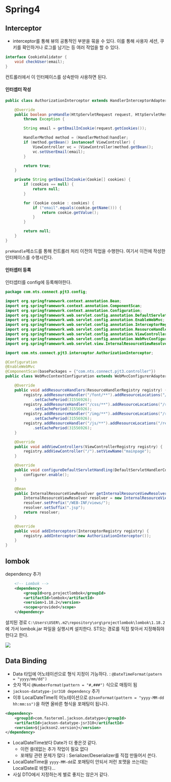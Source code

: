 Spring4
=====

Interceptor
-----

- interceptor를 통해 뷰의 공통적인 부분을 묶을 수 있다. 이를 통해 사용자 세션, 쿠키를 확인하거나 로그를 남기는 등 여러 작업을 할 수 있다.

```java
interface CookieValidator {
	void checkUser(email);
}
```

컨트롤러에서 이 인터페이스를 상속받아 사용하면 된다.


#### 인터셉터 작성

```java
public class AuthorizationInterceptor extends HandlerInterceptorAdapter {

	@Override
	public boolean preHandle(HttpServletRequest request, HttpServletResponse response, Object handler)
		throws Exception {

		String email = getEmailInCookie(request.getCookies());

		HandlerMethod method = (HandlerMethod)handler;
		if (method.getBean() instanceof ViewController) {
			ViewController vc = (ViewController)method.getBean();
			vc.setUserEmail(email);
		}

		return true;
	}

	private String getEmailInCookie(Cookie[] cookies) {
		if (cookies == null) {
			return null;
		}

		for (Cookie cookie : cookies) {
			if ("email".equals(cookie.getName())) {
				return cookie.getValue();
			}
		}

		return null;
	}
}
```

```preHandle```메소드를 통해 컨트롤러 처리 이전의 작업을 수행한다. 여기서 이전에 작성한 인터페이스를 수행시킨다.

#### 인터셉터 등록

인터셉터를 config에 등록해야한다.

```java
package com.nts.connect.pjt3.config;

import org.springframework.context.annotation.Bean;
import org.springframework.context.annotation.ComponentScan;
import org.springframework.context.annotation.Configuration;
import org.springframework.web.servlet.config.annotation.DefaultServletHandlerConfigurer;
import org.springframework.web.servlet.config.annotation.EnableWebMvc;
import org.springframework.web.servlet.config.annotation.InterceptorRegistry;
import org.springframework.web.servlet.config.annotation.ResourceHandlerRegistry;
import org.springframework.web.servlet.config.annotation.ViewControllerRegistry;
import org.springframework.web.servlet.config.annotation.WebMvcConfigurerAdapter;
import org.springframework.web.servlet.view.InternalResourceViewResolver;

import com.nts.connect.pjt3.interceptor.AuthorizationInterceptor;

@Configuration
@EnableWebMvc
@ComponentScan(basePackages = {"com.nts.connect.pjt3.controller"})
public class WebMvcContextConfiguration extends WebMvcConfigurerAdapter {

	@Override
	public void addResourceHandlers(ResourceHandlerRegistry registry) {
		registry.addResourceHandler("/font/**").addResourceLocations("/resources/font/")
			.setCachePeriod(31556926);
		registry.addResourceHandler("/css/**").addResourceLocations("/resources/css/")
			.setCachePeriod(31556926);
		registry.addResourceHandler("/img/**").addResourceLocations("/resources/img/")
			.setCachePeriod(31556926);
		registry.addResourceHandler("/js/**").addResourceLocations("/resources/js/")
			.setCachePeriod(31556926);
	}

	@Override
	public void addViewControllers(ViewControllerRegistry registry) {
		registry.addViewController("/").setViewName("mainpage");
	}

	@Override
	public void configureDefaultServletHandling(DefaultServletHandlerConfigurer configurer) {
		configurer.enable();
	}

	@Bean
	public InternalResourceViewResolver getInternalResourceViewResolver() {
		InternalResourceViewResolver resolver = new InternalResourceViewResolver();
		resolver.setPrefix("/WEB-INF/views/");
		resolver.setSuffix(".jsp");
		return resolver;
	}

	@Override
	public void addInterceptors(InterceptorRegistry registry) {
		registry.addInterceptor(new AuthorizationInterceptor());
	}
}
```


lombok
---

dependency 추가
```xml
	<!-- Lombok -->
	<dependency>
		<groupId>org.projectlombok</groupId>
		<artifactId>lombok</artifactId>
		<version>1.18.2</version>
		<scope>provided</scope>
	</dependency>
```

설치된 경로 ```C:\Users\USER\.m2\repository\org\projectlombok\lombok\1.18.2```에 가서 lombok.jar 파일을 실행시켜 설치한다. STS는 경로를 직접 찾아서 지정해줘야한다고 한다.

![](https://i.imgur.com/2YrPruJ.png)


Data Binding
-----
- Data 타입에 어노테이션으로 형식 지정이 가능하다. : ```@DateTimeFormat(patern = "yyyy/mm/dd")``` 
- 숫자 역시 ```@NumberFormat(pattern = "#,###")``` 식으로 매핑이 됨
- ```jackson-datatype-jsr310 dependency``` 추가
- 이후 LocalDateTime의 어노테이션으로 ```@JsonFormat(pattern = "yyyy-MM-dd hh:mm:ss")```을 하면 올바른 형식을 포매팅이 됩니다.

```xml
<dependency>
    <groupId>com.fasterxml.jackson.datatype</groupId>
    <artifactId>jackson-datatype-jsr310</artifactId>
    <version>${jackson2.version}</version>
</dependency>
```
- LocalDateTime보다 Date가 더 좋은것 같다.
  - 이런 쓸데없는 추가 작업이 필요 없다
  - 포매팅 관련 문제가 많다 : Serializer/Deserializer를 직접 만들어서 쓴다.
- LocalDateTime을 ```yyyy-MM-dd```로 포매팅이 안되서 저런 포맷을 쓰는데는 LocalDate로 바꿨다...
- 사실 DTO에서 지정하는게 별로 좋지는 않은거 같다.